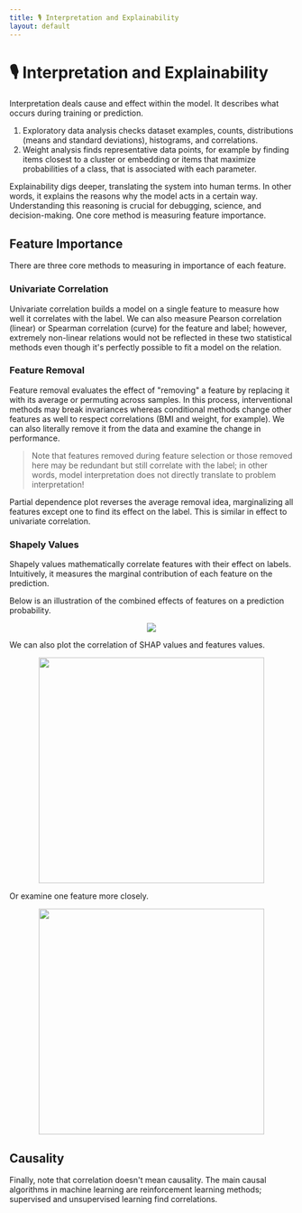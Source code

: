 ```yaml
---
title: 🎙️ Interpretation and Explainability
layout: default
---
```


# 🎙️ Interpretation and Explainability

Interpretation deals cause and effect within the model. It describes what occurs during training or prediction.
1. Exploratory data analysis checks dataset examples, counts, distributions (means and standard deviations), histograms, and correlations.
2. Weight analysis finds representative data points, for example by finding items closest to a cluster or embedding or items that maximize probabilities of a class, that is associated with each parameter.

Explainability digs deeper, translating the system into human terms. In other words, it explains the reasons why the model acts in a certain way. Understanding this reasoning is crucial for debugging, science, and decision-making. One core method is measuring feature importance.

## Feature Importance
There are three core methods to measuring in importance of each feature.

### Univariate Correlation
Univariate correlation builds a model on a single feature to measure how well it correlates with the label. We can also measure Pearson correlation (linear) or Spearman correlation (curve) for the feature and label; however, extremely non-linear relations would not be reflected in these two statistical methods even though it's perfectly possible to fit a model on the relation.

### Feature Removal
Feature removal evaluates the effect of "removing" a feature by replacing it with its average or permuting across samples. In this process, interventional methods may break invariances whereas conditional methods change other features as well to respect correlations (BMI and weight, for example). We can also literally remove it from the data and examine the change in performance.

> Note that features removed during feature selection or those removed here may be redundant but still correlate with the label; in other words, model interpretation does not directly translate to problem interpretation!

Partial dependence plot reverses the average removal idea, marginalizing all features except one to find its effect on the label. This is similar in effect to univariate correlation.

### Shapely Values
Shapely values mathematically correlate features with their effect on labels. Intuitively, it measures the marginal contribution of each feature on the prediction.

Below is an illustration of the combined effects of features on a prediction probability.

<div style="text-align:center">
<img src="{{ site.url }}{{ site.baseurl }}/notes/Attachments/20221229103158.png?raw=true"/>
</div>

We can also plot the correlation of SHAP values and features values.

<div style="text-align:center">
<img src="{{ site.url }}{{ site.baseurl }}/notes/Attachments/20221229103159.png?raw=true" width="400"/>
</div>

Or examine one feature more closely.

<div style="text-align:center">
<img src="{{ site.url }}{{ site.baseurl }}/notes/Attachments/20221229103160.png?raw=true" width="400"/>
</div>

## Causality
Finally, note that correlation doesn't mean causality. The main causal algorithms in machine learning are reinforcement learning methods; supervised and unsupervised learning find correlations.